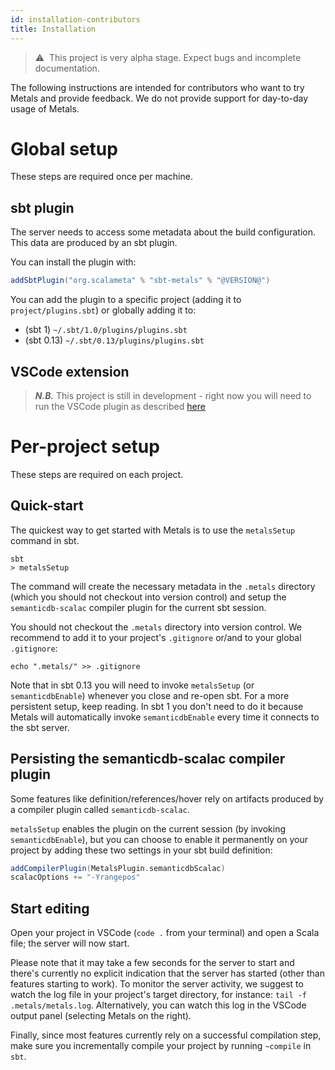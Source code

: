 ```yaml
---
id: installation-contributors
title: Installation
---
```


> ⚠ ️ This project is very alpha stage. Expect bugs and incomplete documentation.

The following instructions are intended for contributors who want to try Metals
and provide feedback. We do not provide support for day-to-day usage of Metals.

# Global setup

These steps are required once per machine.

## sbt plugin

The server needs to access some metadata about the build configuration. This
data are produced by an sbt plugin.

You can install the plugin with:

```scala
addSbtPlugin("org.scalameta" % "sbt-metals" % "@VERSION@")
```

You can add the plugin to a specific project (adding it to `project/plugins.sbt`) or globally adding it to:

- (sbt 1) `~/.sbt/1.0/plugins/plugins.sbt`
- (sbt 0.13) `~/.sbt/0.13/plugins/plugins.sbt`

## VSCode extension

> ***N.B.*** This project is still in development - right now you will need to run the VSCode plugin
> as described [here](getting-started-contributors.html#running-a-local-version-of-the-vscode-extension)

# Per-project setup

These steps are required on each project.

## Quick-start
The quickest way to get started with Metals is to use the `metalsSetup` command in sbt.

```
sbt
> metalsSetup
```

The command will create the necessary metadata in the `.metals` directory
(which you should not checkout into version control) and setup the `semanticdb-scalac` compiler
plugin for the current sbt session.

You should not checkout the `.metals` directory into version control. We recommend to add it to your
project's `.gitignore` or/and to your global `.gitignore`:

```
echo ".metals/" >> .gitignore
```

Note that in sbt 0.13 you will need to invoke `metalsSetup` (or `semanticdbEnable`) whenever you close and
re-open sbt. For a more persistent setup, keep reading. In sbt 1 you don't need to do it because Metals will
automatically invoke `semanticdbEnable` every time it connects to the sbt server.

## Persisting the semanticdb-scalac compiler plugin
Some features like definition/references/hover rely on artifacts produced by a compiler plugin
called `semanticdb-scalac`.

`metalsSetup` enables the plugin on the current session (by invoking `semanticdbEnable`), but you
can choose to enable it permanently on your project by adding these two settings in your sbt build
definition:

```scala
addCompilerPlugin(MetalsPlugin.semanticdbScalac)
scalacOptions += "-Yrangepos"
```

## Start editing
Open your project in VSCode (`code .` from your terminal) and open a Scala file;
the server will now start.

Please note that it may take a few seconds for the server to start and there's
currently no explicit indication that the server has started (other than
features starting to work). To monitor the server activity, we suggest to watch
the log file in your project's target directory, for instance:
`tail -f .metals/metals.log`. Alternatively, you can watch this log in the
VSCode output panel (selecting Metals on the right).

Finally, since most features currently rely on a successful compilation step,
make sure you incrementally compile your project by running `~compile` in `sbt`.
